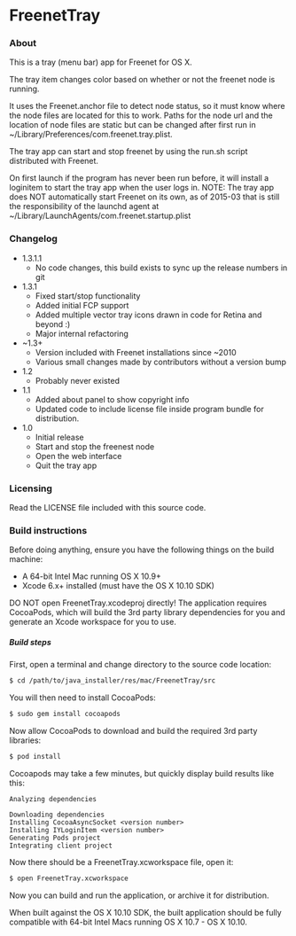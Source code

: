 # FreenetTray

### About

This is a tray (menu bar) app for Freenet for OS X. 

The tray item changes color based on whether or not the freenet node is running. 

It uses the Freenet.anchor file to detect node status, so it must know where the 
node files are located for this to work. Paths for the node url and the location 
of node files are static but can be changed after first run in 
~/Library/Preferences/com.freenet.tray.plist.

The tray app can start and stop freenet by using the run.sh script distributed
with Freenet.

On first launch if the program has never been run before, it will install a 
loginitem to start the tray app when the user logs in. NOTE: The tray app does
NOT automatically start Freenet on its own, as of 2015-03 that is still the
responsibility of the launchd agent at ~/Library/LaunchAgents/com.freenet.startup.plist

### Changelog

* 1.3.1.1
    * No code changes, this build exists to sync up the release numbers in git
* 1.3.1
    * Fixed start/stop functionality
    * Added initial FCP support
    * Added multiple vector tray icons drawn in code for Retina and beyond :)
    * Major internal refactoring
* ~1.3+
    * Version included with Freenet installations since ~2010
    * Various small changes made by contributors without a version bump
* 1.2
    * Probably never existed
* 1.1 
    * Added about panel to show copyright info
    * Updated code to include license file inside program bundle for distribution.
* 1.0
    * Initial release     
    * Start and stop the freenest node
    * Open the web interface
    * Quit the tray app 
    
### Licensing
 
Read the LICENSE file included with this source code.

### Build instructions

Before doing anything, ensure you have the following things on the build machine:

* A 64-bit Intel Mac running OS X 10.9+
* Xcode 6.x+ installed (must have the OS X 10.10 SDK)

DO NOT open FreenetTray.xcodeproj directly! The application requires CocoaPods, 
which will build the 3rd party library dependencies for you and generate an Xcode 
workspace for you to use.

##### Build steps

First, open a terminal and change directory to the source code location:

```sh
$ cd /path/to/java_installer/res/mac/FreenetTray/src
```

You will then need to install CocoaPods:

```sh
$ sudo gem install cocoapods
```

Now allow CocoaPods to download and build the required 3rd party libraries:

```sh
$ pod install
```

Cocoapods may take a few minutes, but quickly display build results like this:

```text
Analyzing dependencies

Downloading dependencies
Installing CocoaAsyncSocket <version number>
Installing IYLoginItem <version number>
Generating Pods project
Integrating client project
```

Now there should be a FreenetTray.xcworkspace file, open it:

```sh
$ open FreenetTray.xcworkspace 
```

Now you can build and run the application, or archive it for distribution.

When built against the OS X 10.10 SDK, the built application should be fully 
compatible with 64-bit Intel Macs running OS X 10.7 - OS X 10.10.

